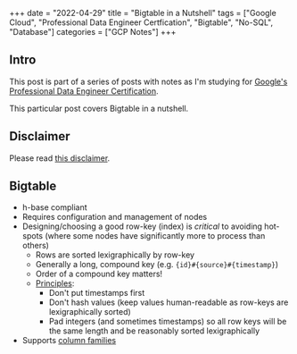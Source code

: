 +++
date = "2022-04-29"
title = "Bigtable in a Nutshell"
tags = ["Google Cloud", "Professional Data Engineer Certfication", "Bigtable", "No-SQL", "Database"]
categories = ["GCP Notes"]
+++

## Intro

This post is part of a series of posts with notes as I'm studying for [Google's Professional Data Engineer Certification](https://cloud.google.com/certification/data-engineer).

This particular post covers Bigtable in a nutshell.

## Disclaimer

Please read [this disclaimer](/posts/gcp-notes-disclaimer/).

## Bigtable

- h-base compliant
- Requires configuration and management of nodes
- Designing/choosing a good row-key (index) is *critical* to avoiding hot-spots (where some nodes have significantly more to process than others)
  - Rows are sorted lexigraphically by row-key
  - Generally a long, compound key (e.g. `{id}#{source}#{timestamp}`)
  - Order of a compound key matters!
  - [Principles](https://cloud.google.com/bigtable/docs/schema-design):
    - Don't put timestamps first
    - Don't hash values (keep values human-readable as row-keys are lexigraphically sorted)
    - Pad integers (and sometimes timestamps) so all row keys will be the same length and be reasonably sorted lexigraphically
- Supports [column families](https://cloud.google.com/bigtable/docs/schema-design#column-families)

